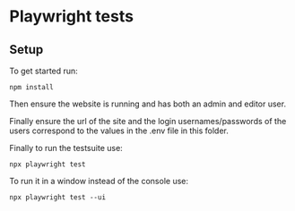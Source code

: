 # Playwright tests

## Setup

To get started run:

```
npm install
```

Then ensure the website is running and has both an admin and editor user.

Finally ensure the url of the site and the login usernames/passwords of the users correspond to the values in the .env file in this folder.

Finally to run the testsuite use:

```
npx playwright test
```

To run it in a window instead of the console use:

```
npx playwright test --ui
```